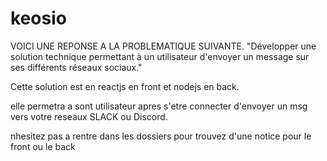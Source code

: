 # keosio
VOICI UNE REPONSE A LA PROBLEMATIQUE SUIVANTE.
"Développer une solution technique permettant à un utilisateur d'envoyer un message sur ses différents réseaux sociaux."

Cette solution est en reactjs en front et nodejs en back.

elle permetra a sont utilisateur apres s'etre connecter d'envoyer un msg vers votre reseaux SLACK ou Discord.

nhesitez pas a rentre dans les dossiers pour trouvez d'une notice pour le front ou le back

